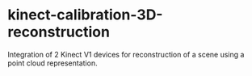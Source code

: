 # kinect-calibration-3D-reconstruction
Integration of 2 Kinect V1 devices for reconstruction of a scene using a point cloud representation.
